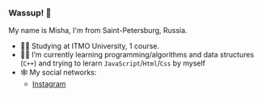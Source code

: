 ### Wassup! 👋

My name is Misha, I'm from Saint-Petersburg, Russia.

- 👨‍🎓 Studying at ITMO University, 1 course.
- 👨‍💻 I’m currently learning programming/algorithms and data structures (`C++`) and trying to lerarn `JavaScript`/`Html`/`Css` by myself
- 🕸 My social networks:
    - [Instagram](https://www.instagram.com/dirty_lipa/)
